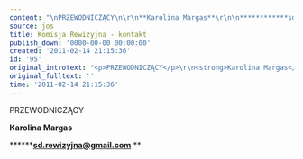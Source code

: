 ```yaml
---
content: "\nPRZEWODNICZĄCY\n\r\n**Karolina Margas**\r\n\n************sd.rewizyjna@gmail.com****** **\n"
source: jos
title: Komisja Rewizyjna - kontakt
publish_down: '0000-00-00 00:00:00'
created: '2011-02-14 21:15:36'
id: '95'
original_introtext: "<p>PRZEWODNICZĄCY</p>\r\n<strong>Karolina Margas</strong>\r\n<p><a href=\"mailto:sd.rewizyjna.MALPKA.gmail.com\"><strong><strong></strong></strong></a><strong><strong><a href=\"mailto:sd.rewizyjna@gmail.com\">sd.rewizyjna@gmail.com</a></strong></strong><strong> </strong></p>"
original_fulltext: ''
time: '2011-02-14 21:15:36'
---
```

PRZEWODNICZĄCY

**Karolina Margas**

************sd.rewizyjna@gmail.com****** **


<!--{{json:{"created_date":"2011-02-14 21:15:36","publish_down":"0000-00-00 00:00:00","id":"95"}}}-->
